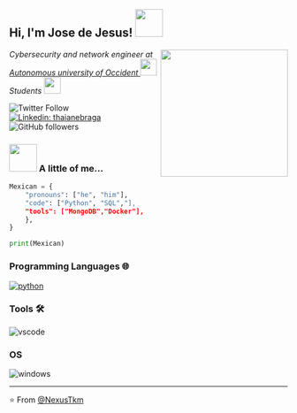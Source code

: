<h2> Hi, I'm Jose de Jesus! <img src="https://media.giphy.com/media/mGcNjsfWAjY5AEZNw6/giphy.gif" width="50"></h2>
<img align='right' src="https://media.giphy.com/media/ieyl9zmCjO4b4t6qoY/giphy.gif" width="230">
<p><em>Cybersecurity and network engineer at <a href="http://www.unb.br"> Autonomous university of Occident </a><img src="https://media.giphy.com/media/fYSnHlufseco8Fh93Z/giphy.gif" width="30"></br>Students <a/a><img src="https://media.giphy.com/media/WUlplcMpOCEmTGBtBW/giphy.gif" width="30"> 
</em></p>

![Twitter Follow](https://img.shields.io/twitter/follow/nexustkm?label=Follow)
[![Linkedin: thaianebraga](https://img.shields.io/badge/-anmol-blue?style=flat-square&logo=Linkedin&logoColor=white&link=https://www.linkedin.com/in/anmol-p-singh/)](https://www.linkedin.com/in/jose-de-jesus-padilla-molina-035490296/)
![GitHub followers](https://img.shields.io/github/followers/NexusTkm?label=Follow&style=social)


### <img src="https://media.giphy.com/media/VgCDAzcKvsR6OM0uWg/giphy.gif" width="50"> A little of me...  

```Python
Mexican = {
    "pronouns": ["he", "him"],
    "code": ["Python", "SQL","],
    "tools": ["MongoDB","Docker"],
    },
}

print(Mexican)

```

### Programming Languages 🌐
<a href="https://github.com/priyanshumay"><img src="https://img.shields.io/badge/python-FFFF00.svg?style=for-the-badge&logo=python&logoColor=0768a8&labelColor=ffffff" alt="python"></a>

### Tools 🛠️
<img src="https://img.shields.io/badge/vscode-blue.svg?style=for-the-badge&logo=visual-studio-code&labelColor=ffffff&logoColor=blue" alt="vscode">

### OS
<img src="https://img.shields.io/badge/windows-3795fa.svg?style=for-the-badge&logo=windows&logoColor=3795fa&labelColor=ffffff" alt="windows"></a>

---

⭐️ From [@NexusTkm](https://github.com/NexusTkm)
